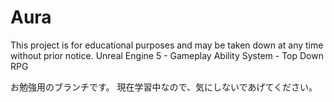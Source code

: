 # Aura
This project is for educational purposes and may be taken down at any time without prior notice.
Unreal Engine 5 - Gameplay Ability System - Top Down RPG

お勉強用のブランチです。
現在学習中なので、気にしないであげてください。
